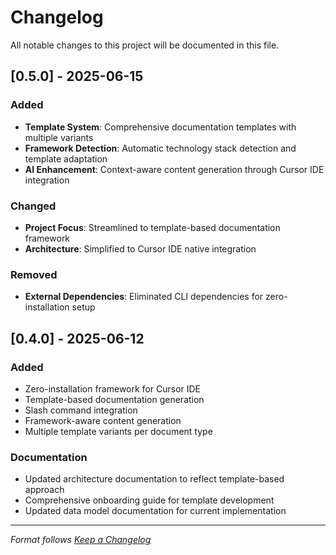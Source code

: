 # Changelog

All notable changes to this project will be documented in this file.

## [0.5.0] - 2025-06-15

### Added

- **Template System**: Comprehensive documentation templates with multiple variants
- **Framework Detection**: Automatic technology stack detection and template adaptation
- **AI Enhancement**: Context-aware content generation through Cursor IDE integration

### Changed

- **Project Focus**: Streamlined to template-based documentation framework
- **Architecture**: Simplified to Cursor IDE native integration

### Removed

- **External Dependencies**: Eliminated CLI dependencies for zero-installation setup

## [0.4.0] - 2025-06-12

### Added

- Zero-installation framework for Cursor IDE
- Template-based documentation generation
- Slash command integration
- Framework-aware content generation
- Multiple template variants per document type

### Documentation

- Updated architecture documentation to reflect template-based approach
- Comprehensive onboarding guide for template development
- Updated data model documentation for current implementation

---

*Format follows [Keep a Changelog](https://keepachangelog.com/en/1.0.0/)*
